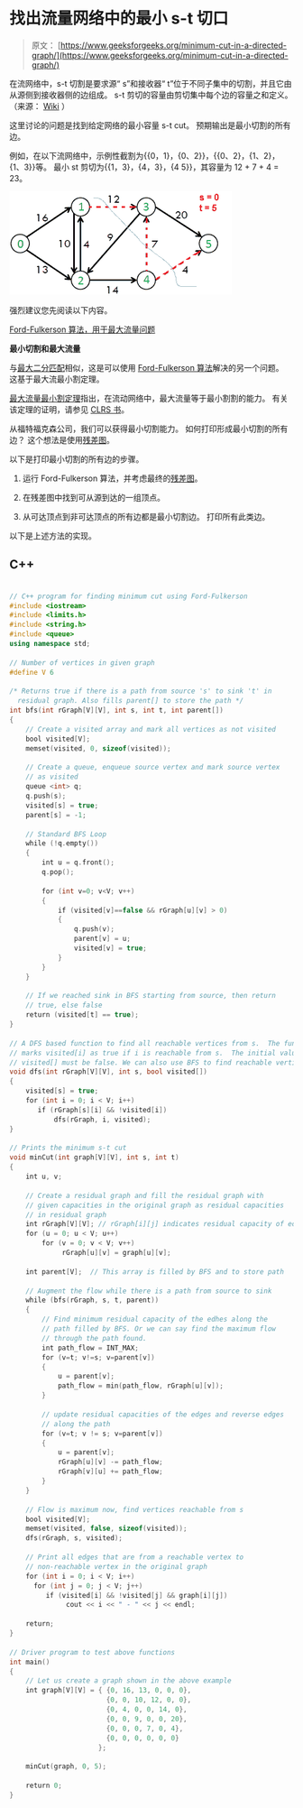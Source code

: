 # 找出流量网络中的最小 s-t 切口

> 原文： [https://www.geeksforgeeks.org/minimum-cut-in-a-directed-graph/](https://www.geeksforgeeks.org/minimum-cut-in-a-directed-graph/)

在流网络中，s-t 切割是要求源“ s”和接收器“ t”位于不同子集中的切割，并且它由从源侧到接收器侧的边组成。 s-t 剪切的容量由剪切集中每个边的容量之和定义。 （来源： [Wiki](http://en.wikipedia.org/wiki/Cut_(graph_theory)) ）

这里讨论的问题是找到给定网络的最小容量 s-t cut。 预期输出是最小切割的所有边。

例如，在以下流网络中，示例性截割为{{0，1}，{0、2}}，{{0、2}，{1、2}，{1、3}}等。 最小 st 剪切为{{1，3}，{4，3}，{4 5}}，其容量为 12 + 7 + 4 = 23。

![minCut](img/a70bad793256b94e7d9f9609144cf682.png)

强烈建议您先阅读以下内容。

[Ford-Fulkerson 算法，用于最大流量问题](https://www.geeksforgeeks.org/ford-fulkerson-algorithm-for-maximum-flow-problem/)

**最小切割和最大流量**

与[最大二分匹配](https://www.geeksforgeeks.org/maximum-bipartite-matching/)相似，这是可以使用 [Ford-Fulkerson 算法](https://www.geeksforgeeks.org/ford-fulkerson-algorithm-for-maximum-flow-problem/)解决的另一个问题。 这基于最大流最小割定理。

[最大流量最小割定理](http://en.wikipedia.org/wiki/Max-flow_min-cut_theorem)指出，在流动网络中，最大流量等于最小割割的能力。 有关该定理的证明，请参见 [CLRS 书](http://www.flipkart.com/introduction-algorithms-3/p/itmczynzhyhxv2gs?pid=9788120340077&affid=sandeepgfg)。

从福特福克森公司，我们可以获得最小切割能力。 如何打印形成最小切割的所有边？ 这个想法是使用[残差图](https://www.geeksforgeeks.org/ford-fulkerson-algorithm-for-maximum-flow-problem/)。

以下是打印最小切割的所有边的步骤。

1.  运行 Ford-Fulkerson 算法，并考虑最终的[残差图](https://www.geeksforgeeks.org/ford-fulkerson-algorithm-for-maximum-flow-problem/)。

2.  在残差图中找到可从源到达的一组顶点。

3.  从可达顶点到非可达顶点的所有边都是最小切割边。 打印所有此类边。

以下是上述方法的实现。

## C++

```cpp

// C++ program for finding minimum cut using Ford-Fulkerson 
#include <iostream> 
#include <limits.h> 
#include <string.h> 
#include <queue> 
using namespace std; 

// Number of vertices in given graph 
#define V 6 

/* Returns true if there is a path from source 's' to sink 't' in 
  residual graph. Also fills parent[] to store the path */
int bfs(int rGraph[V][V], int s, int t, int parent[]) 
{ 
    // Create a visited array and mark all vertices as not visited 
    bool visited[V]; 
    memset(visited, 0, sizeof(visited)); 

    // Create a queue, enqueue source vertex and mark source vertex 
    // as visited 
    queue <int> q; 
    q.push(s); 
    visited[s] = true; 
    parent[s] = -1; 

    // Standard BFS Loop 
    while (!q.empty()) 
    { 
        int u = q.front(); 
        q.pop(); 

        for (int v=0; v<V; v++) 
        { 
            if (visited[v]==false && rGraph[u][v] > 0) 
            { 
                q.push(v); 
                parent[v] = u; 
                visited[v] = true; 
            } 
        } 
    } 

    // If we reached sink in BFS starting from source, then return 
    // true, else false 
    return (visited[t] == true); 
} 

// A DFS based function to find all reachable vertices from s.  The function 
// marks visited[i] as true if i is reachable from s.  The initial values in 
// visited[] must be false. We can also use BFS to find reachable vertices 
void dfs(int rGraph[V][V], int s, bool visited[]) 
{ 
    visited[s] = true; 
    for (int i = 0; i < V; i++) 
       if (rGraph[s][i] && !visited[i]) 
           dfs(rGraph, i, visited); 
} 

// Prints the minimum s-t cut 
void minCut(int graph[V][V], int s, int t) 
{ 
    int u, v; 

    // Create a residual graph and fill the residual graph with 
    // given capacities in the original graph as residual capacities 
    // in residual graph 
    int rGraph[V][V]; // rGraph[i][j] indicates residual capacity of edge i-j 
    for (u = 0; u < V; u++) 
        for (v = 0; v < V; v++) 
             rGraph[u][v] = graph[u][v]; 

    int parent[V];  // This array is filled by BFS and to store path 

    // Augment the flow while there is a path from source to sink 
    while (bfs(rGraph, s, t, parent)) 
    { 
        // Find minimum residual capacity of the edhes along the 
        // path filled by BFS. Or we can say find the maximum flow 
        // through the path found. 
        int path_flow = INT_MAX; 
        for (v=t; v!=s; v=parent[v]) 
        { 
            u = parent[v]; 
            path_flow = min(path_flow, rGraph[u][v]); 
        } 

        // update residual capacities of the edges and reverse edges 
        // along the path 
        for (v=t; v != s; v=parent[v]) 
        { 
            u = parent[v]; 
            rGraph[u][v] -= path_flow; 
            rGraph[v][u] += path_flow; 
        } 
    } 

    // Flow is maximum now, find vertices reachable from s 
    bool visited[V]; 
    memset(visited, false, sizeof(visited)); 
    dfs(rGraph, s, visited); 

    // Print all edges that are from a reachable vertex to 
    // non-reachable vertex in the original graph 
    for (int i = 0; i < V; i++) 
      for (int j = 0; j < V; j++) 
         if (visited[i] && !visited[j] && graph[i][j]) 
              cout << i << " - " << j << endl; 

    return; 
} 

// Driver program to test above functions 
int main() 
{ 
    // Let us create a graph shown in the above example 
    int graph[V][V] = { {0, 16, 13, 0, 0, 0}, 
                        {0, 0, 10, 12, 0, 0}, 
                        {0, 4, 0, 0, 14, 0}, 
                        {0, 0, 9, 0, 0, 20}, 
                        {0, 0, 0, 7, 0, 4}, 
                        {0, 0, 0, 0, 0, 0} 
                      }; 

    minCut(graph, 0, 5); 

    return 0; 
} 

```